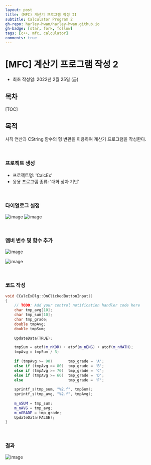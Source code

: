 ```yaml
---
layout: post
title: (MFC) 계산기 프로그램 작성 II
subtitle: Calculator Program 2
gh-repo: harley-hwan/harley-hwan.github.io
gh-badge: [star, fork, follow]
tags: [c++, mfc, calculator]
comments: true
---
```


# [MFC] 계산기 프로그램 작성 2

- 최초 작성일: 2022년 2월 25일 (금)

## 목차

[TOC]

## 목적

사칙 연산과 CString 함수의 형 변환을 이용하여 계산기 프로그램을 작성한다.

<br/>

### 프로젝트 생성

- 프로젝트명: 'CalcEx'
- 응용 프로그램 종류: '대화 상자 기반'

<br/>

### 다이얼로그 설정

![image](https://user-images.githubusercontent.com/68185569/155677896-a3412f66-ce1b-45ac-b5c5-f173cafba63c.png)
![image](https://user-images.githubusercontent.com/68185569/155679067-238b10c9-9ba5-4772-97df-07fce87f3b7b.png)

<br/>

### 멤버 변수 및 함수 추가

![image](https://user-images.githubusercontent.com/68185569/155679387-335f29f0-5c84-4c2d-8308-f2720771d2d1.png)

![image](https://user-images.githubusercontent.com/68185569/155679358-74ad9f56-9d0d-42b3-9f93-b9473ee979c5.png)

<br/>

### 코드 작성

```c++
void CCalcExDlg::OnClickedButtonInput()
{
	// TODO: Add your control notification handler code here
	char tmp_avg[10];
	char tmp_sum[10];
	char tmp_grade;
	double tmpAvg;
	double tmpSum;
	
	UpdateData(TRUE);

	tmpSum = atof(m_nKOR) + atof(m_nENG) + atof(m_nMATH);
	tmpAvg = tmpSum / 3;
	
	if (tmpAvg >= 90)		tmp_grade = 'A';
	else if (tmpAvg >= 80)	tmp_grade = 'B';
	else if (tmpAvg >= 70)	tmp_grade = 'C';
	else if (tmpAvg >= 60)	tmp_grade = 'D';
	else					tmp_grade = 'F';
	
	sprintf_s(tmp_sum, "%2.f", tmpSum);
	sprintf_s(tmp_avg, "%2.f", tmpAvg);
	
	m_nSUM = tmp_sum;
	m_nAVG = tmp_avg;
	m_nGRADE = tmp_grade;
	UpdateData(FALSE);
}
```



<br/>

### 결과

![image](https://user-images.githubusercontent.com/68185569/155679462-6e2ec402-e827-4d54-85c8-c4da55cbb2b2.png)





